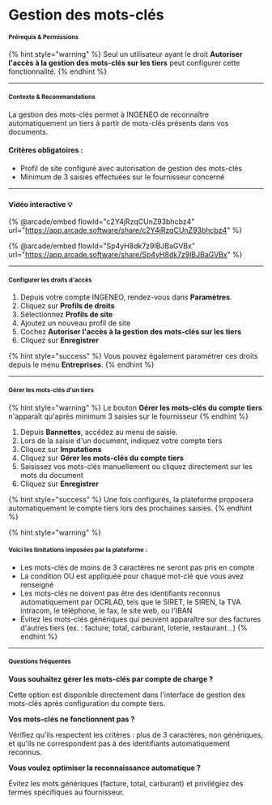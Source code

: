 # Gestion des mots-clés

#### <sup>**Prérequis & Permissions**</sup>

{% hint style="warning" %}
Seul un utilisateur ayant le droit **Autoriser l'accès à la gestion des mots-clés sur les tiers** peut configurer cette fonctionnalité.
{% endhint %}

***

#### <sup>**Contexte & Recommandations**</sup>

La gestion des mots-clés permet à INGENEO de reconnaître automatiquement un tiers à partir de mots-clés présents dans vos documents.

#### **Critères obligatoires :**

* Profil de site configuré avec autorisation de gestion des mots-clés
* Minimum de 3 saisies effectuées sur le fournisseur concerné

***

### <sup>Vidéo interactive 💡</sup>

{% @arcade/embed flowId="c2Y4jRzqCUnZ93bhcbz4" url="https://app.arcade.software/share/c2Y4jRzqCUnZ93bhcbz4" %}

{% @arcade/embed flowId="Sp4yH8dk7z9lBJBaGVBx" url="https://app.arcade.software/share/Sp4yH8dk7z9lBJBaGVBx" %}

***

#### <sup>**Configurer les droits d'accès**</sup>

1. Depuis votre compte INGENEO, rendez-vous dans **Paramètres**.
2. Cliquez sur **Profils de droits**
3. Sélectionnez **Profils de site**
4. Ajoutez un nouveau profil de site
5. Cochez **Autoriser l'accès à la gestion des mots-clés sur les tiers**
6. Cliquez sur **Enregistrer**

{% hint style="success" %}
Vous pouvez également paramétrer ces droits depuis le menu **Entreprises**.
{% endhint %}

***

#### <sup>**Gérer les mots-clés d'un tiers**</sup>

{% hint style="warning" %}
Le bouton **Gérer les mots-clés du compte tiers** n'apparaît qu'après minimum 3 saisies sur le fournisseur
{% endhint %}

1. Depuis **Bannettes**, accédez au menu de saisie.
2. Lors de la saisie d'un document, indiquez votre compte tiers
3. Cliquez sur **Imputations**
4. Cliquez sur **Gérer les mots-clés du compte tiers**
5. Saisissez vos mots-clés manuellement ou cliquez directement sur les mots du document
6. Cliquez sur **Enregistrer**

{% hint style="success" %}
Une fois configurés, la plateforme proposera automatiquement le compte tiers lors des prochaines saisies.
{% endhint %}

{% hint style="warning" %}
#### <sup>**Voici les limitations imposées par la plateforme :**</sup>

* Les mots-clés de moins de 3 caractères ne seront pas pris en compte
* La condition OU est appliquée pour chaque mot-clé que vous avez renseigné
* Les mots-clés ne doivent pas être des identifiants reconnus automatiquement par OCRLAD, tels que le SIRET, le SIREN, la TVA intracom, le téléphone, le fax, le site web, ou l'IBAN
* Évitez les mots-clés génériques qui peuvent apparaître sur des factures d'autres tiers (ex. : facture, total, carburant, loterie, restaurant...)
{% endhint %}

***

#### <sup>**Questions fréquentes**</sup>

**Vous souhaitez gérer les mots-clés par compte de charge ?**&#x20;

Cette option est disponible directement dans l'interface de gestion des mots-clés après configuration du compte tiers.

**Vos mots-clés ne fonctionnent pas ?**&#x20;

Vérifiez qu'ils respectent les critères : plus de 3 caractères, non génériques, et qu'ils ne correspondent pas à des identifiants automatiquement reconnus.

**Vous voulez optimiser la reconnaissance automatique ?**&#x20;

Évitez les mots génériques (facture, total, carburant) et privilégiez des termes spécifiques au fournisseur.
